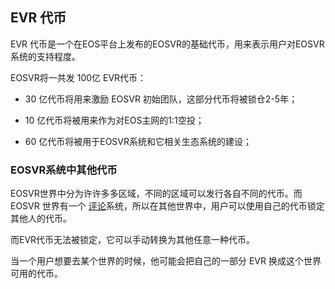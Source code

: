 ## EVR 代币

EVR 代币是一个在EOS平台上发布的EOSVR的基础代币，用来表示用户对EOSVR系统的支持程度。

EOSVR将一共发 100亿 EVR代币：

- 30 亿代币将用来激励 EOSVR 初始团队，这部分代币将被锁仓2-5年；

- 10 亿代币将被用来作为对EOS主网的1:1空投；

- 60 亿代币将被用于EOSVR系统和它相关生态系统的建设；


### EOSVR系统中其他代币

EOSVR世界中分为许许多多区域，不同的区域可以发行各自不同的代币。而EOSVR 世界有一个 [评论](README-cn.md#审核)系统，所以在其他世界中，用户可以使用自己的代币锁定其他人的代币。

而EVR代币无法被锁定，它可以手动转换为其他任意一种代币。

当一个用户想要去某个世界的时候，他可能会把自己的一部分 EVR 换成这个世界可用的代币。



  
  
